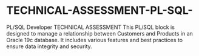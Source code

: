 # TECHNICAL-ASSESSMENT-PL-SQL-
PL/SQL Developer TECHNICAL ASSESSMENT
This PL/SQL block is designed to manage a relationship between Customers and Products in an Oracle 19c database. It includes various features and best practices to ensure data integrity and security.
